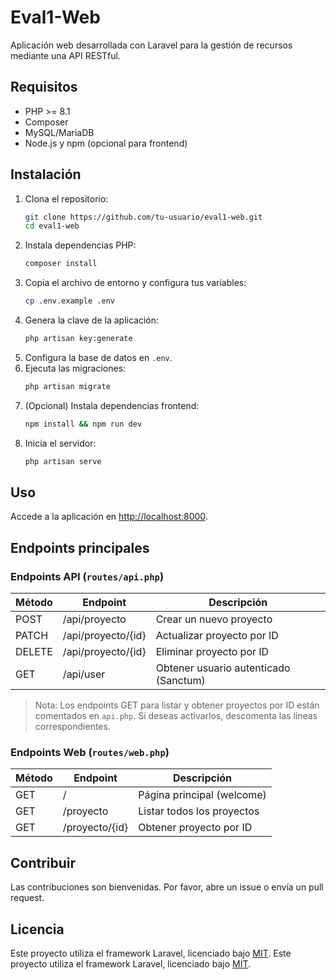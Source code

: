 # Eval1-Web

Aplicación web desarrollada con Laravel para la gestión de recursos mediante una API RESTful.

## Requisitos

- PHP >= 8.1
- Composer
- MySQL/MariaDB
- Node.js y npm (opcional para frontend)

## Instalación

1. Clona el repositorio:
   ```bash
   git clone https://github.com/tu-usuario/eval1-web.git
   cd eval1-web
   ```
2. Instala dependencias PHP:
   ```bash
   composer install
   ```
3. Copia el archivo de entorno y configura tus variables:
   ```bash
   cp .env.example .env
   ```
4. Genera la clave de la aplicación:
   ```bash
   php artisan key:generate
   ```
5. Configura la base de datos en `.env`.
6. Ejecuta las migraciones:
   ```bash
   php artisan migrate
   ```
7. (Opcional) Instala dependencias frontend:
   ```bash
   npm install && npm run dev
   ```
8. Inicia el servidor:
   ```bash
   php artisan serve
   ```

## Uso

Accede a la aplicación en [http://localhost:8000](http://localhost:8000).

## Endpoints principales

### Endpoints API (`routes/api.php`)

| Método  | Endpoint              | Descripción                        |
|---------|-----------------------|------------------------------------|
| POST    | /api/proyecto         | Crear un nuevo proyecto            |
| PATCH   | /api/proyecto/{id}    | Actualizar proyecto por ID         |
| DELETE  | /api/proyecto/{id}    | Eliminar proyecto por ID           |
| GET     | /api/user             | Obtener usuario autenticado (Sanctum) |

> Nota: Los endpoints GET para listar y obtener proyectos por ID están comentados en `api.php`. Si deseas activarlos, descomenta las líneas correspondientes.

### Endpoints Web (`routes/web.php`)

| Método  | Endpoint              | Descripción                        |
|---------|-----------------------|------------------------------------|
| GET     | /                     | Página principal (welcome)         |
| GET     | /proyecto             | Listar todos los proyectos         |
| GET     | /proyecto/{id}        | Obtener proyecto por ID            |

<!-- Puedes agregar más endpoints según los recursos y controladores de tu proyecto. -->

## Contribuir

Las contribuciones son bienvenidas. Por favor, abre un issue o envía un pull request.

## Licencia

Este proyecto utiliza el framework Laravel, licenciado bajo [MIT](https://opensource.org/licenses/MIT).
Este proyecto utiliza el framework Laravel, licenciado bajo [MIT](https://opensource.org/licenses/MIT).

